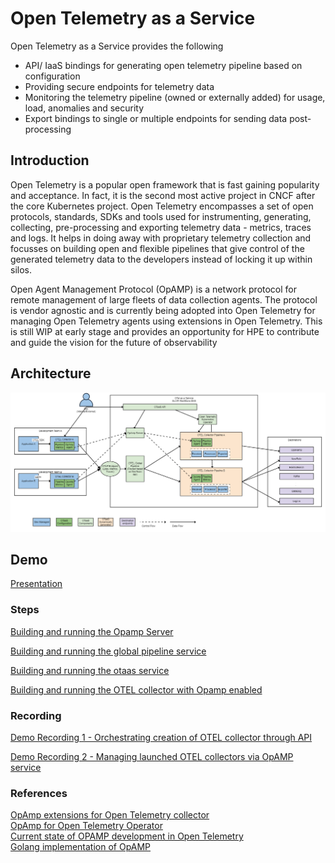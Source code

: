 # Open Telemetry as a Service

Open Telemetry as a Service provides the following

- API/ IaaS bindings for generating open telemetry pipeline based on configuration
- Providing secure endpoints for telemetry data
- Monitoring the telemetry pipeline (owned or externally added) for usage, load, anomalies and security
- Export bindings to single or multiple endpoints for sending data post-processing

## Introduction

Open Telemetry is a popular open framework that is fast gaining popularity and acceptance. In fact, it is the second most active project in CNCF after the core Kubernetes project. Open Telemetry encompasses a set of open protocols, standards, SDKs and tools used for instrumenting, generating, collecting, pre-processing and exporting telemetry data - metrics, traces and logs. It helps in doing away with proprietary telemetry collection and focusses on building open and flexible pipelines that give control of the generated telemetry data to the developers instead of locking it up within silos.

Open Agent Management Protocol (OpAMP) is a network protocol for remote management of large fleets of data collection agents. The protocol is vendor agnostic and is currently being adopted into Open Telemetry for managing Open Telemetry agents using extensions in Open Telemetry. This is still WIP at early stage and provides an opportunity for HPE to contribute and guide the vision for the future of observability

## Architecture

![alt text](docs/OTaaS.png)

## Demo

[Presentation](https://hpe-my.sharepoint.com/:p:/p/harish-nair_rajagopal/Ea220lrhevdOh8o-0kvO3ssBW569C4CrKr7JRdrvypcz_g?e=rgTJ2D)

### Steps

[Building and running the Opamp Server](helm/opamp/README.md)  

[Building and running the global pipeline service](helm/global-pipeline/README.md)  

[Building and running the otaas service](helm/otaas/README.md)  

[Building and running the OTEL collector with Opamp enabled](helm/test-collector/README.md)  


### Recording

[Demo Recording 1 - Orchestrating creation of OTEL collector through API](https://hpe-my.sharepoint.com/:v:/p/harish-nair_rajagopal/EeGWUy2yQ3xJliIB0TdCF0MBhrqh9zd2dJPZfGZUwzal8w?e=NYR5ls)

[Demo Recording 2 - Managing launched OTEL collectors via OpAMP service](https://hpe-my.sharepoint.com/:v:/p/harish-nair_rajagopal/Ef6akl_tkWdOnposg-taGbQBdrhiZH9T1I7pUR0UCERJhw?e=eBDpNj)

### References

[OpAmp extensions for Open Telemetry collector](https://github.com/open-telemetry/opentelemetry-collector-contrib/tree/main/extension/opampextension)  
[OpAmp for Open Telemetry Operator](https://docs.google.com/document/d/1M8VLNe_sv1MIfu5bUR5OV_vrMBnAI7IJN-7-IAr37JY/edit#heading=h.bwt48qsb77i2)  
[Current state of OPAMP development in Open Telemetry](https://opentelemetry.io/blog/2023/opamp-status/)  
[Golang implementation of OpAMP](https://github.com/open-telemetry/opamp-go)
